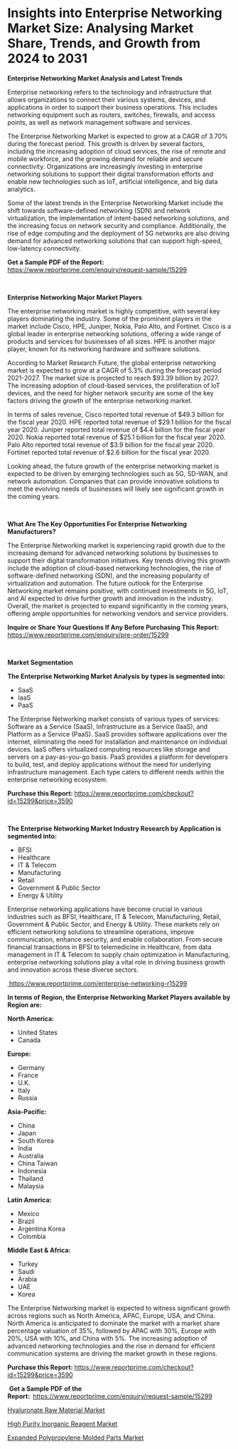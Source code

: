 <p><h1>Insights into Enterprise Networking Market Size: Analysing Market Share, Trends, and Growth from 2024 to 2031</h1></p><p><strong>Enterprise Networking Market Analysis and Latest Trends</strong></p>
<p><p>Enterprise networking refers to the technology and infrastructure that allows organizations to connect their various systems, devices, and applications in order to support their business operations. This includes networking equipment such as routers, switches, firewalls, and access points, as well as network management software and services.</p><p>The Enterprise Networking Market is expected to grow at a CAGR of 3.70% during the forecast period. This growth is driven by several factors, including the increasing adoption of cloud services, the rise of remote and mobile workforce, and the growing demand for reliable and secure connectivity. Organizations are increasingly investing in enterprise networking solutions to support their digital transformation efforts and enable new technologies such as IoT, artificial intelligence, and big data analytics.</p><p>Some of the latest trends in the Enterprise Networking Market include the shift towards software-defined networking (SDN) and network virtualization, the implementation of intent-based networking solutions, and the increasing focus on network security and compliance. Additionally, the rise of edge computing and the deployment of 5G networks are also driving demand for advanced networking solutions that can support high-speed, low-latency connectivity.</p></p>
<p><strong>Get a Sample PDF of the Report:&nbsp;</strong> <a href="https://www.reportprime.com/enquiry/request-sample/15299">https://www.reportprime.com/enquiry/request-sample/15299</a></p>
<p>&nbsp;</p>
<p><strong>Enterprise Networking Major Market Players</strong></p>
<p><p>The enterprise networking market is highly competitive, with several key players dominating the industry. Some of the prominent players in the market include Cisco, HPE, Juniper, Nokia, Palo Alto, and Fortinet. Cisco is a global leader in enterprise networking solutions, offering a wide range of products and services for businesses of all sizes. HPE is another major player, known for its networking hardware and software solutions.</p><p>According to Market Research Future, the global enterprise networking market is expected to grow at a CAGR of 5.3% during the forecast period 2021-2027. The market size is projected to reach $93.39 billion by 2027. The increasing adoption of cloud-based services, the proliferation of IoT devices, and the need for higher network security are some of the key factors driving the growth of the enterprise networking market.</p><p>In terms of sales revenue, Cisco reported total revenue of $49.3 billion for the fiscal year 2020. HPE reported total revenue of $29.1 billion for the fiscal year 2020. Juniper reported total revenue of $4.4 billion for the fiscal year 2020. Nokia reported total revenue of $25.1 billion for the fiscal year 2020. Palo Alto reported total revenue of $3.9 billion for the fiscal year 2020. Fortinet reported total revenue of $2.6 billion for the fiscal year 2020.</p><p>Looking ahead, the future growth of the enterprise networking market is expected to be driven by emerging technologies such as 5G, SD-WAN, and network automation. Companies that can provide innovative solutions to meet the evolving needs of businesses will likely see significant growth in the coming years.</p></p>
<p>&nbsp;</p>
<p><strong>What Are The Key Opportunities For Enterprise Networking Manufacturers?</strong></p>
<p><p>The Enterprise Networking market is experiencing rapid growth due to the increasing demand for advanced networking solutions by businesses to support their digital transformation initiatives. Key trends driving this growth include the adoption of cloud-based networking technologies, the rise of software-defined networking (SDN), and the increasing popularity of virtualization and automation. The future outlook for the Enterprise Networking market remains positive, with continued investments in 5G, IoT, and AI expected to drive further growth and innovation in the industry. Overall, the market is projected to expand significantly in the coming years, offering ample opportunities for networking vendors and service providers.</p></p>
<p><strong>Inquire or Share Your Questions If Any Before Purchasing This Report:</strong> <a href="https://www.reportprime.com/enquiry/pre-order/15299">https://www.reportprime.com/enquiry/pre-order/15299</a></p>
<p>&nbsp;</p>
<p><strong>Market Segmentation</strong></p>
<p><strong>The Enterprise Networking Market Analysis by types is segmented into:</strong></p>
<p><ul><li>SaaS</li><li>IaaS</li><li>PaaS</li></ul></p>
<p><p>The Enterprise Networking market consists of various types of services: Software as a Service (SaaS), Infrastructure as a Service (IaaS), and Platform as a Service (PaaS). SaaS provides software applications over the internet, eliminating the need for installation and maintenance on individual devices. IaaS offers virtualized computing resources like storage and servers on a pay-as-you-go basis. PaaS provides a platform for developers to build, test, and deploy applications without the need for underlying infrastructure management. Each type caters to different needs within the enterprise networking ecosystem.</p></p>
<p><strong>Purchase this Report:&nbsp;</strong><a href="https://www.reportprime.com/checkout?id=15299&price=3590">https://www.reportprime.com/checkout?id=15299&price=3590</a></p>
<p>&nbsp;</p>
<p><strong>The Enterprise Networking Market Industry Research by Application is segmented into:</strong></p>
<p><ul><li>BFSI</li><li>Healthcare</li><li>IT & Telecom</li><li>Manufacturing</li><li>Retail</li><li>Government & Public Sector</li><li>Energy & Utility</li></ul></p>
<p><p>Enterprise networking applications have become crucial in various industries such as BFSI, Healthcare, IT & Telecom, Manufacturing, Retail, Government & Public Sector, and Energy & Utility. These markets rely on efficient networking solutions to streamline operations, improve communication, enhance security, and enable collaboration. From secure financial transactions in BFSI to telemedicine in Healthcare, from data management in IT & Telecom to supply chain optimization in Manufacturing, enterprise networking solutions play a vital role in driving business growth and innovation across these diverse sectors.</p></p>
<p><a href="https://www.reportprime.com/enterprise-networking-r15299">&nbsp;https://www.reportprime.com/enterprise-networking-r15299</a></p>
<p><strong>In terms of Region, the Enterprise Networking Market Players available by Region are:</strong></p>
<p>
    <p> <strong> North America: </strong>
        <ul>
            <li>United States</li>
            <li>Canada</li>
        </ul>
        </p> 
    <p> <strong> Europe: </strong>
        <ul>
            <li>Germany</li>
            <li>France</li>
            <li>U.K.</li>
            <li>Italy</li>
            <li>Russia</li>
        </ul>
        </p> 
    <p> <strong> Asia-Pacific: </strong>
        <ul>
            <li>China</li>
            <li>Japan</li>
            <li>South Korea</li>
            <li>India</li>
            <li>Australia</li>
            <li>China Taiwan</li>
            <li>Indonesia</li>
            <li>Thailand</li>
            <li>Malaysia</li>
        </ul>
        </p> 
    <p> <strong> Latin America: </strong>
        <ul>
            <li>Mexico</li>
            <li>Brazil</li>
            <li>Argentina Korea</li>
            <li>Colombia</li>
        </ul>
        </p> 
    <p> <strong> Middle East & Africa: </strong>
        <ul>
            <li>Turkey</li>
            <li>Saudi</li>
            <li>Arabia</li>
            <li>UAE</li>
            <li>Korea</li>
        </ul>
    </p>
    </p>
<p><p>The Enterprise Networking market is expected to witness significant growth across regions such as North America, APAC, Europe, USA, and China. North America is anticipated to dominate the market with a market share percentage valuation of 35%, followed by APAC with 30%, Europe with 20%, USA with 10%, and China with 5%. The increasing adoption of advanced networking technologies and the rise in demand for efficient communication systems are driving the market growth in these regions.</p></p>
<p><strong>Purchase this Report: </strong><a href="https://www.reportprime.com/checkout?id=15299&price=3590">https://www.reportprime.com/checkout?id=15299&price=3590</a></p>
<p>&nbsp;<strong>Get a Sample PDF of the Report:&nbsp;&nbsp;</strong><a href="https://www.reportprime.com/enquiry/request-sample/15299">https://www.reportprime.com/enquiry/request-sample/15299</a></p>
<p><strong></strong></p>
<p><p><a href="https://www.linkedin.com/pulse/hyaluronate-raw-material-market-size-2024-2031-global-czb1e?trackingId=D4sR4RVogDnCVwOMDGeuGw%3D%3D">Hyaluronate Raw Material Market</a></p><p><a href="https://www.linkedin.com/pulse/high-purity-inorganic-reagent-market-dynamics-2024-2031-e56ye?trackingId=qEfmr9mDX70a0DFhfJ8LoA%3D%3D">High Purity Inorganic Reagent Market</a></p><p><a href="https://www.linkedin.com/pulse/expanded-polypropylene-molded-parts-market-research-report-wejae?trackingId=NrzsIY8pZs0Wl1y7nPlFEg%3D%3D">Expanded Polypropylene Molded Parts Market</a></p></p>
